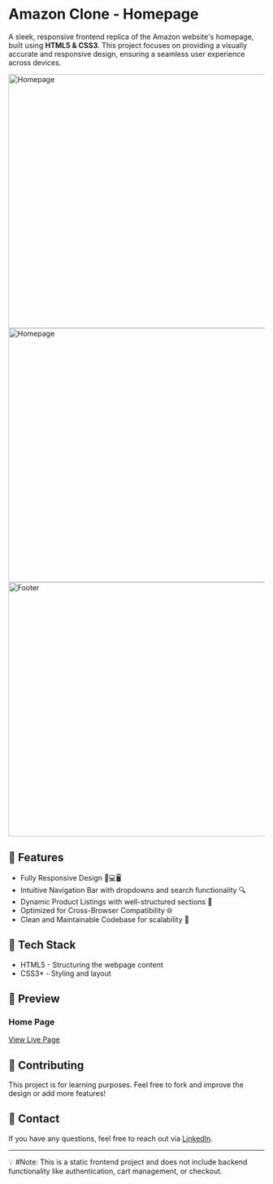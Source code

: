 # Amazon Clone - Homepage

A sleek, responsive frontend replica of the Amazon website's homepage, built using **HTML5 & CSS3**. This project focuses on providing a visually accurate and responsive design, ensuring a seamless user experience across devices.

<img src="https://github.com/SarangPatil9700/Amazon_Clone_Website/blob/main/screenshots/Screenshot%20(33).png" alt="Homepage" height="500" width="1500">
<img src="https://github.com/SarangPatil9700/Amazon_Clone_Website/blob/main/screenshots/Screenshot%20(34).png" alt="Homepage" height="500" width="1500">
<img src="https://github.com/SarangPatil9700/Amazon_Clone_Website/blob/main/screenshots/Screenshot%20(35).png" alt="Footer" height="500" width="1500">

## 🚀 Features
- Fully Responsive Design 📱💻🖥️
- Intuitive Navigation Bar with dropdowns and search functionality 🔍
- Dynamic Product Listings with well-structured sections 🛒
- Optimized for Cross-Browser Compatibility 🌐
- Clean and Maintainable Codebase for scalability 📄

## 📌 Tech Stack
- HTML5 - Structuring the webpage content
- CSS3* - Styling and layout

## 🎨 Preview
### Home Page
[View Live Page](https://sarangpatil9700.github.io/Amazon_Clone_Website/)

## 📢 Contributing
This project is for learning purposes. Feel free to fork and improve the design or add more features!

## 📧 Contact
If you have any questions, feel free to reach out via [LinkedIn](https://www.linkedin.com/in/sarang-patil-664710223/).

---
💡 #Note: This is a static frontend project and does not include backend functionality like authentication, cart management, or checkout.
